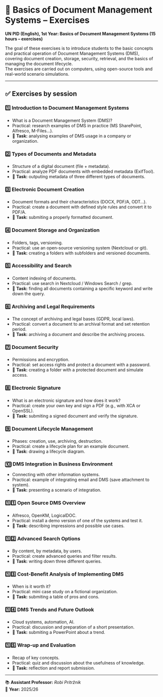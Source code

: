 # 📄 Basics of Document Management Systems – Exercises

**UN PID (English), 1st Year: Basics of Document Management Systems (15 hours – exercises)**

The goal of these exercises is to introduce students to the basic concepts and practical operation of Document Management Systems (DMS), covering document creation, storage, security, retrieval, and the basics of managing the document lifecycle.  
The exercises are carried out on computers, using open-source tools and real-world scenario simulations.

---

## ✅ Exercises by session

### 1️⃣ Introduction to Document Management Systems
- What is a Document Management System (DMS)?
- Practical: research examples of DMS in practice (MS SharePoint, Alfresco, M-Files…).
- 📝 **Task:** analysing examples of DMS usage in a company or organization.

### 2️⃣ Types of Documents and Metadata
- Structure of a digital document (file + metadata).
- Practical: analyze PDF documents with embedded metadata (ExifTool).
- 📝 **Task:** outputing metadata of three different types of documents.

### 3️⃣ Electronic Document Creation
- Document formats and their characteristics (DOCX, PDF/A, ODT…).
- Practical: create a document with defined style rules and convert it to PDF/A.
- 📝 **Task:** submiting a properly formatted document.

### 4️⃣ Document Storage and Organization
- Folders, tags, versioning.
- Practical: use an open-source versioning system (Nextcloud or git).
- 📝 **Task:** creating a folders with subfolders and versioned documents.

### 5️⃣ Accessibility and Search
- Content indexing of documents.
- Practical: use search in Nextcloud / Windows Search / grep.
- 📝 **Task:** finding all documents containing a specific keyword and write down the query.

### 6️⃣ Archiving and Legal Requirements
- The concept of archiving and legal bases (GDPR, local laws).
- Practical: convert a document to an archival format and set retention period.
- 📝 **Task:** archiving a document and describe the archiving process.

### 7️⃣ Document Security
- Permissions and encryption.
- Practical: set access rights and protect a document with a password.
- 📝 **Task:** creating a folder with a protected document and simulate access.

### 8️⃣ Electronic Signature
- What is an electronic signature and how does it work?
- Practical: create your own key and sign a PDF (e.g., with XCA or OpenSSL).
- 📝 **Task:** submiting a signed document and verify the signature.

### 9️⃣ Document Lifecycle Management
- Phases: creation, use, archiving, destruction.
- Practical: create a lifecycle plan for an example document.
- 📝 **Task:** drawing a lifecycle diagram.

### 🔟 DMS Integration in Business Environment
- Connecting with other information systems.
- Practical: example of integrating email and DMS (save attachment to system).
- 📝 **Task:** presenting a scenario of integration.

### 1️⃣1️⃣ Open Source DMS Overview
- Alfresco, OpenKM, LogicalDOC.
- Practical: install a demo version of one of the systems and test it.
- 📝 **Task:** describing impressions and possible use cases.

### 1️⃣2️⃣ Advanced Search Options
- By content, by metadata, by users.
- Practical: create advanced queries and filter results.
- 📝 **Task:** writing down three different queries.

### 1️⃣3️⃣ Cost-Benefit Analysis of Implementing DMS
- When is it worth it?
- Practical: mini case study on a fictional organization.
- 📝 **Task:** submiting a table of pros and cons.

### 1️⃣4️⃣ DMS Trends and Future Outlook
- Cloud systems, automation, AI.
- Practical: discussion and preparation of a short presentation.
- 📝 **Task:** submiting a PowerPoint about a trend.

### 1️⃣5️⃣ Wrap-up and Evaluation
- Recap of key concepts.
- Practical: quiz and discussion about the usefulness of knowledge.
- 📝 **Task:** reflection and report submission.

---

📚 **Assistant Professor:** *Robi Pritržnik*  
📅 **Year:** 2025/26